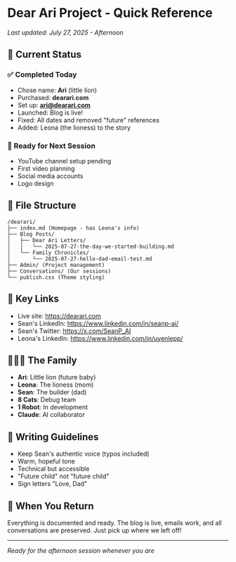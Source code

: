 # Dear Ari Project - Quick Reference

*Last updated: July 27, 2025 - Afternoon*

## 🎯 Current Status

### ✅ Completed Today
- Chose name: **Ari** (little lion)
- Purchased: **dearari.com**
- Set up: **ari@dearari.com**
- Launched: Blog is live!
- Fixed: All dates and removed "future" references
- Added: Leona (the lioness) to the story

### 🔄 Ready for Next Session
- YouTube channel setup pending
- First video planning
- Social media accounts
- Logo design

## 📁 File Structure
```
/dearari/
├── index.md (Homepage - has Leona's info)
├── Blog Posts/
│   ├── Dear Ari Letters/
│   │   └── 2025-07-27-the-day-we-started-building.md
│   └── Family Chronicles/
│       └── 2025-07-27-hello-dad-email-test.md
├── Admin/ (Project management)
├── Conversations/ (Our sessions)
└── publish.css (Theme styling)
```

## 🔑 Key Links
- Live site: https://dearari.com
- Sean's LinkedIn: https://www.linkedin.com/in/seanp-ai/
- Sean's Twitter: https://x.com/SeanP_AI
- Leona's LinkedIn: https://www.linkedin.com/in/uyenlepp/

## 👨‍👩‍👧 The Family
- **Ari**: Little lion (future baby)
- **Leona**: The lioness (mom)
- **Sean**: The builder (dad)
- **8 Cats**: Debug team
- **1 Robot**: In development
- **Claude**: AI collaborator

## 📝 Writing Guidelines
- Keep Sean's authentic voice (typos included)
- Warm, hopeful tone
- Technical but accessible
- "Future child" not "future child"
- Sign letters "Love, Dad"

## 🚀 When You Return
Everything is documented and ready. The blog is live, emails work, and all conversations are preserved. Just pick up where we left off!

---
*Ready for the afternoon session whenever you are*